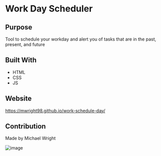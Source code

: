 # Work Day Scheduler


## Purpose
Tool to schedule your workday and alert you of tasks that are in the past, present, and future

## Built With
* HTML
* CSS
* JS

## Website
https://mwright98.github.io/work-schedule-day/

## Contribution
Made by Michael Wright


![image](https://user-images.githubusercontent.com/63832314/161446912-33825f7b-7c18-451a-9b30-bde56301659c.png)

